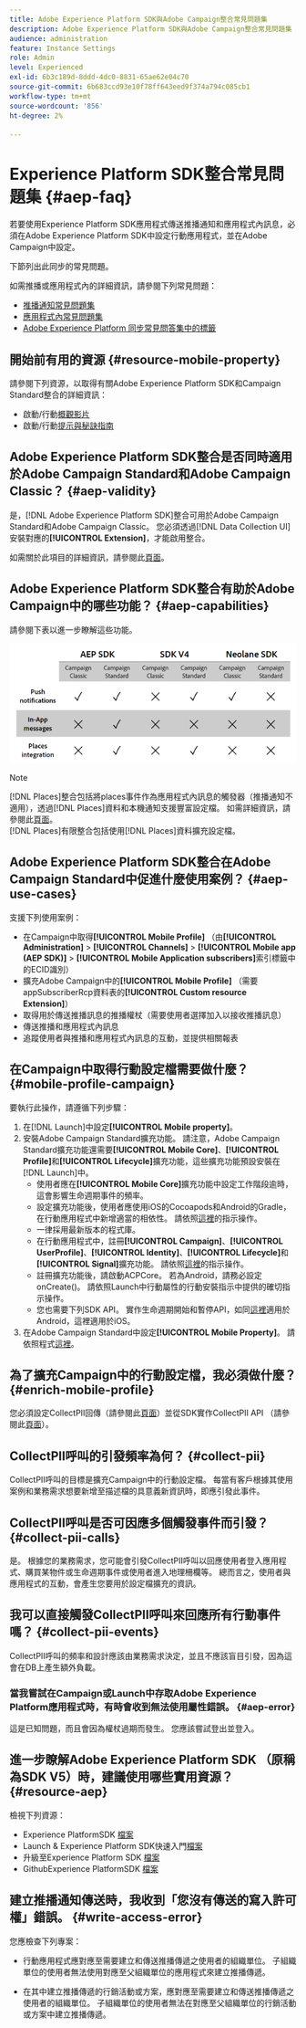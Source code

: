 ```yaml
---
title: Adobe Experience Platform SDK與Adobe Campaign整合常見問題集
description: Adobe Experience Platform SDK與Adobe Campaign整合常見問題集
audience: administration
feature: Instance Settings
role: Admin
level: Experienced
exl-id: 6b3c189d-8ddd-4dc0-8831-65ae62e04c70
source-git-commit: 6b683ccd93e10f78ff643eed9f374a794c085cb1
workflow-type: tm+mt
source-wordcount: '856'
ht-degree: 2%

---
```


# Experience Platform SDK整合常見問題集 {#aep-faq}

若要使用Experience Platform SDK應用程式傳送推播通知和應用程式內訊息，必須在Adobe Experience Platform SDK中設定行動應用程式，並在Adobe Campaign中設定。

下節列出此同步的常見問題。

如需推播或應用程式內的詳細資訊，請參閱下列常見問題：

* [推播通知常見問題集](../../channels/using/about-push-notifications.md#push-faq)
* [應用程式內常見問題集](../../channels/using/in-app-faq.md)
* [Adobe Experience Platform 同步常見問答集中的標籤](../../administration/using/syncwithlaunch-faq.md)

## 開始前有用的資源 {#resource-mobile-property}

請參閱下列資源，以取得有關Adobe Experience Platform SDK和Campaign Standard整合的詳細資訊：

* 啟動/行動[概觀影片](https://www.adobe.com/experience-platform/launch.html#acpl-mobile-video)
* 啟動/行動[提示與秘訣指南](https://www.adobe.com/content/dam/dx/us/en/products/experience-platform/launch-tag-manager/pdfs/adobe-cloud-platform-launch-tips-and-tricks-sheet.pdf)

## Adobe Experience Platform SDK整合是否同時適用於Adobe Campaign Standard和Adobe Campaign Classic？ {#aep-validity}

是，[!DNL Adobe Experience Platform SDK]整合可用於Adobe Campaign Standard和Adobe Campaign Classic。 您必須透過[!DNL Data Collection UI]安裝對應的&#x200B;**[!UICONTROL Extension]**，才能啟用整合。

如需關於此項目的詳細資訊，請參閱此[頁面](https://developer.adobe.com/client-sdks/documentation/adobe-campaign-standard)。

## Adobe Experience Platform SDK整合有助於Adobe Campaign中的哪些功能？ {#aep-capabilities}

請參閱下表以進一步瞭解這些功能。

![](assets/faq.png)

>[!NOTE]
>
>[!DNL Places]整合包括將places事件作為應用程式內訊息的觸發器（推播通知不適用），透過[!DNL Places]資料和本機通知支援豐富設定檔。 如需詳細資訊，請參閱此[頁面](../../channels/using/preparing-and-sending-an-in-app-message.md)。 <br>[!DNL Places]有限整合包括使用[!DNL Places]資料擴充設定檔。

## Adobe Experience Platform SDK整合在Adobe Campaign Standard中促進什麼使用案例？ {#aep-use-cases}

支援下列使用案例：

* 在Campaign中取得&#x200B;**[!UICONTROL Mobile Profile]** （由&#x200B;**[!UICONTROL Administration]** > **[!UICONTROL Channels]** > **[!UICONTROL Mobile app (AEP SDK)]** > **[!UICONTROL Mobile Application subscribers]**&#x200B;索引標籤中的ECID識別）
* 擴充Adobe Campaign中的&#x200B;**[!UICONTROL Mobile Profile]** （需要appSubscriberRcp資料表的&#x200B;**[!UICONTROL Custom resource Extension]**）
* 取得用於傳送推播訊息的推播權杖（需要使用者選擇加入以接收推播訊息）
* 傳送推播和應用程式內訊息
* 追蹤使用者與推播和應用程式內訊息的互動，並提供相關報表

## 在Campaign中取得行動設定檔需要做什麼？ {#mobile-profile-campaign}

要執行此操作，請遵循下列步驟：

1. 在[!DNL Launch]中設定&#x200B;**[!UICONTROL Mobile property]**。
1. 安裝Adobe Campaign Standard擴充功能。 請注意，Adobe Campaign Standard擴充功能還需要&#x200B;**[!UICONTROL Mobile Core]**、**[!UICONTROL Profile]**&#x200B;和&#x200B;**[!UICONTROL Lifecycle]**&#x200B;擴充功能，這些擴充功能預設安裝在[!DNL Launch]中。
   * 使用者應在&#x200B;**[!UICONTROL Mobile Core]**&#x200B;擴充功能中設定工作階段逾時，這會影響生命週期事件的頻率。
   * 設定擴充功能後，使用者應使用iOS的Cocoapods和Android的Gradle，在行動應用程式中新增適當的相依性。 請依照[這裡](https://developer.adobe.com/client-sdks/documentation/adobe-campaign-standard)的指示操作。
   * 一律採用最新版本的程式庫。
   * 在行動應用程式中，註冊&#x200B;**[!UICONTROL Campaign]**、**[!UICONTROL UserProfile]**、**[!UICONTROL Identity]**、**[!UICONTROL Lifecycle]**&#x200B;和&#x200B;**[!UICONTROL Signal]**&#x200B;擴充功能。 請依照[這裡](https://developer.adobe.com/client-sdks/documentation/adobe-campaign-standard/#register-the-campaign-standard-extension-with-mobile-core)的指示操作。
   * 註冊擴充功能後，請啟動ACPCore。 若為Android，請務必設定onCreate()。 請依照Launch中行動屬性的行動安裝指示中提供的確切指示操作。
   * 您也需要下列SDK API。 實作生命週期開始和暫停API，如同[這裡](https://developer.adobe.com/client-sdks/documentation/mobile-core/lifecycle/android)適用於Android，這裡適用於iOS。
1. 在Adobe Campaign Standard中設定&#x200B;**[!UICONTROL Mobile Property]**。 請依照程式[這裡](../../administration/using/configuring-a-mobile-application.md#channel-specific-config)。

## 為了擴充Campaign中的行動設定檔，我必須做什麼？ {#enrich-mobile-profile}

您必須設定CollectPII回傳（請參閱此[頁面](../../administration/using/configuring-rules-launch.md#pii-postback)）並從SDK實作CollectPII API （請參閱此[頁面](https://developer.adobe.com/client-sdks/documentation/mobile-core/api-reference)）。

## CollectPII呼叫的引發頻率為何？ {#collect-pii}

CollectPII呼叫的目標是擴充Campaign中的行動設定檔。 每當有客戶根據其使用案例和業務需求想要新增至描述檔的具意義新資訊時，即應引發此事件。

## CollectPII呼叫是否可因應多個觸發事件而引發？ {#collect-pii-calls}

是。 根據您的業務需求，您可能會引發CollectPII呼叫以回應使用者登入應用程式、購買某物件或生命週期事件或使用者進入地理柵欄等。 總而言之，使用者與應用程式的互動，會產生您要用於設定檔擴充的資訊。

## 我可以直接觸發CollectPII呼叫來回應所有行動事件嗎？ {#collect-pii-events}

CollectPII呼叫的頻率和設計應該由業務需求決定，並且不應該盲目引發，因為這會在DB上產生額外負載。

### 當我嘗試在Campaign或Launch中存取Adobe Experience Platform應用程式時，有時會收到無法使用屬性錯誤。 {#aep-error}

這是已知問題，而且會因為權杖過期而發生。 您應該嘗試登出並登入。

## 進一步瞭解Adobe Experience Platform SDK （原稱為SDK V5）時，建議使用哪些實用資源？{#resource-aep}

檢視下列資源：

* Experience PlatformSDK [檔案](https://developer.adobe.com/client-sdks/documentation/)
* Launch &amp; Experience Platform SDK快速入門[檔案](https://developer.adobe.com/client-sdks/documentation/getting-started/create-a-mobile-property/)
* 升級至Experience Platform SDK [檔案](https://developer.adobe.com/client-sdks/resources/upgrade-platform-sdks/)
* GithubExperience PlatformSDK [檔案](https://github.com/Adobe-Marketing-Cloud/acp-sdks/)

## 建立推播通知傳送時，我收到「您沒有傳送的寫入許可權」錯誤。 {#write-access-error}

您應檢查下列專案：

* 行動應用程式應對應至需要建立和傳送推播傳遞之使用者的組織單位。 子組織單位的使用者無法使用對應至父組織單位的應用程式來建立推播傳遞。

* 在其中建立推播傳遞的行銷活動或方案，應對應至需要建立和傳送推播傳遞之使用者的組織單位。 子組織單位的使用者無法在對應至父組織單位的行銷活動或方案中建立推播傳遞。
